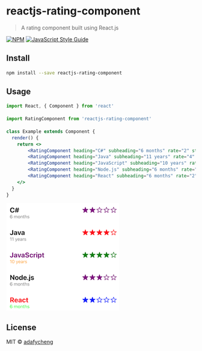 # reactjs-rating-component

> A rating component built using React.js

[![NPM](https://img.shields.io/npm/v/reactjs-rating-component.svg)](https://www.npmjs.com/package/reactjs-rating-component) [![JavaScript Style Guide](https://img.shields.io/badge/code_style-standard-brightgreen.svg)](https://standardjs.com)

## Install

```bash
npm install --save reactjs-rating-component
```

## Usage

```jsx
import React, { Component } from 'react'

import RatingComponent from 'reactjs-rating-component'

class Example extends Component {
  render() {
    return <>
        <RatingComponent heading="C#" subheading="6 months" rate="2" starColor="purple" />
        <RatingComponent heading="Java" subheading="11 years" rate="4" />
        <RatingComponent heading="JavaScript" subheading="10 years" rate="4" headingColor='purple' subheadingColor='orange' starColor="green" />
        <RatingComponent heading="Node.js" subheading="6 months" rate="3" starColor="purple" />
        <RatingComponent heading="React" subheading="6 months" rate="2" headingColor='#FF0000' subheadingColor='#00FF00' starColor="#0000FF" />
    </>
  }
}
```

![Example Image](images/example.png)

## License

MIT © [adafycheng](https://github.com/adafycheng)
